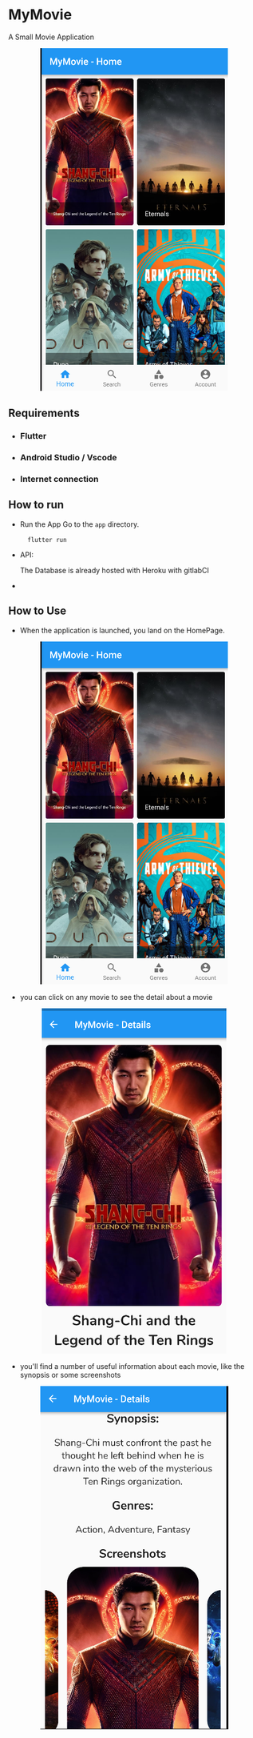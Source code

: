 # MyMovie

A Small Movie Application

<div style="text-align: center;">

![HomePage](./assets/HomePage.png)

</div>

## Requirements
 - ### Flutter
 - ### Android Studio / Vscode
 - ### Internet connection


## How to run

- Run the App
  Go to the `app` directory.
  ```shell
    flutter run
  ```
- API:
 
  The Database is already hosted with Heroku with gitlabCI
- 

## How to Use

- When the application is launched, you land on the HomePage.

<div style="text-align: center;">

![HomePage](./assets/HomePage.png)

</div>

- you can click on any movie to see the detail about a movie

<div style="text-align: center;">

![HomePage](./assets/MovieDetails_1.png)

</div>

- you'll find a number of useful information about each movie, like the synopsis or some screenshots

<div style="text-align: center;">

![HomePage](./assets/MovieDetails_2.png)

</div>

[comment]: <> (## Getting Started)

[comment]: <> (This project is a starting point for a Flutter application.)

[comment]: <> (A few resources to get you started if this is your first Flutter project:)

[comment]: <> (- [Lab: Write your first Flutter app]&#40;https://flutter.dev/docs/get-started/codelab&#41;)

[comment]: <> (- [Cookbook: Useful Flutter samples]&#40;https://flutter.dev/docs/cookbook&#41;)

[comment]: <> (For help getting started with Flutter, view our)

[comment]: <> ([online documentation]&#40;https://flutter.dev/docs&#41;, which offers tutorials,)

[comment]: <> (samples, guidance on mobile development, and a full API reference.)
